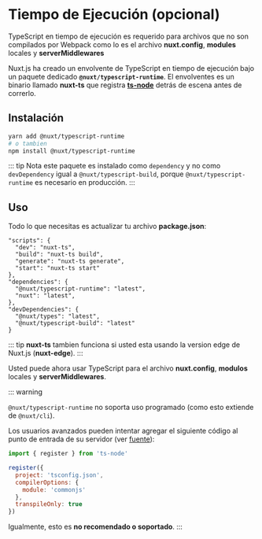 
# Tiempo de Ejecución (opcional)

TypeScript en tiempo de ejecución es requerido para archivos que no son compilados por Webpack como lo es el archivo **nuxt.config**, **modules** locales y **serverMiddlewares**

Nuxt.js ha creado un envolvente de TypeScript en tiempo de ejecución bajo un paquete dedicado **`@nuxt/typescript-runtime`**. El envolventes es un binario llamado **nuxt-ts** que registra [**ts-node**](https://github.com/TypeStrong/ts-node) detrás de escena antes de correrlo.

## Instalación

```sh
yarn add @nuxt/typescript-runtime
# o tambien
npm install @nuxt/typescript-runtime
```

::: tip
Nota este paquete es instalado como `dependency` y no como `devDependency` igual a `@nuxt/typescript-build`, porque `@nuxt/typescript-runtime` es necesario en producción.
:::

## Uso

Todo lo que necesitas es actualizar tu archivo **package.json**:

```json{2-5}
"scripts": {
  "dev": "nuxt-ts",
  "build": "nuxt-ts build",
  "generate": "nuxt-ts generate",
  "start": "nuxt-ts start"
},
"dependencies": {
  "@nuxt/typescript-runtime": "latest",
  "nuxt": "latest",
},
"devDependencies": {
  "@nuxt/types": "latest",
  "@nuxt/typescript-build": "latest"
}
```

::: tip
**nuxt-ts** tambien funciona si usted esta usando la version edge de Nuxt.js (**nuxt-edge**).
:::

Usted puede ahora usar TypeScript para el archivo **nuxt.config**, **modulos** locales y **serverMiddlewares**.

::: warning

`@nuxt/typescript-runtime` no soporta uso programado (como esto extiende de `@nuxt/cli`).

Los usuarios avanzados pueden intentar agregar el siguiente código al punto de entrada de su servidor (ver [fuente](https://github.com/nuxt/typescript/blob/master/packages/typescript-runtime/src/index.ts)):

```js
import { register } from 'ts-node'

register({
  project: 'tsconfig.json',
  compilerOptions: {
    module: 'commonjs'
  },
  transpileOnly: true
})
```

Igualmente, esto es **no recomendado o soportado**.
:::
